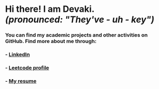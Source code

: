 ﻿# Hi there! I am Devaki. <br/>*(pronounced: "They've - uh - key")*

### You can find my academic projects and other activities on GitHub. Find more about me through:
### - [LinkedIn](https://www.linkedin.com/in/devaki-v-devi-69629b154) <br>
### - [Leetcode profile](https://leetcode.com/u/devaki19/) <br>
### - [My resume](https://drive.google.com/file/d/1TA5MVAcxyMc_1TZ_RP-XuaI2vs4k6jPL/view?usp=sharing) <br>
 
